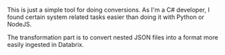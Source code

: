 This is just a simple tool for doing conversions. As I'm a C# developer, I found certain system related tasks easier than doing it with Python or NodeJS.

The transformation part is to convert nested JSON files into a format more easily ingested in Databrix.

